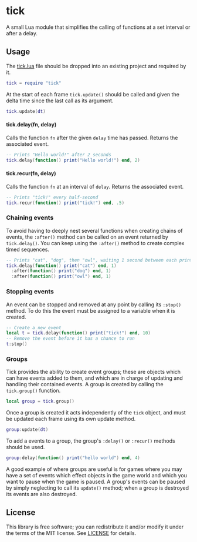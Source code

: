 # tick
A small Lua module that simplifies the calling of functions at a set interval
or after a delay.

## Usage
The [tick.lua](tick.lua?raw=1) file should be dropped into an existing project
and required by it.
```lua
tick = require "tick"
```
At the start of each frame `tick.update()` should be called and given the delta
time since the last call as its argument.
```lua
tick.update(dt)
```

#### tick.delay(fn, delay)
Calls the function `fn` after the given `delay` time has passed. Returns the
associated event.
```lua
-- Prints "Hello world!" after 2 seconds
tick.delay(function() print("Hello world!") end, 2)
```

#### tick.recur(fn, delay)
Calls the function `fn` at an interval of `delay`. Returns the associated
event.
```lua
-- Prints "tick!" every half-second
tick.recur(function() print("tick!") end, .5)
```

### Chaining events
To avoid having to deeply nest several functions when creating chains of
events, the `:after()` method can be called on an event returned by
`tick.delay()`. You can keep using the `:after()` method to create complex
timed sequences.
```lua
-- Prints "cat", "dog", then "owl", waiting 1 second between each print
tick.delay(function() print("cat") end, 1)
  :after(function() print("dog") end, 1)
  :after(function() print("owl") end, 1)
```

### Stopping events
An event can be stopped and removed at any point by calling its `:stop()`
method. To do this the event must be assigned to a variable when it is created.
```lua
-- Create a new event
local t = tick.delay(function() print("tick!") end, 10)
-- Remove the event before it has a chance to run
t:stop()
```

### Groups
Tick provides the ability to create event groups; these are objects which can
have events added to them, and which are in charge of updating and handling
their contained events. A group is created by calling the `tick.group()`
function.
```lua
local group = tick.group()
```

Once a group is created it acts independently of the `tick` object, and must
be updated each frame using its own update method.
```lua
group:update(dt)
```

To add a events to a group, the group's `:delay()` or `:recur()` methods should
be used.
```lua
group:delay(function() print("hello world") end, 4)
```

A good example of where groups are useful is for games where you may have a set
of events which effect objects in the game world and which you want to pause
when the game is paused.  A group's events can be paused by simply neglecting
to call its `update()` method; when a group is destroyed its events are also
destroyed.


## License
This library is free software; you can redistribute it and/or modify it under
the terms of the MIT license. See [LICENSE](LICENSE) for details.

